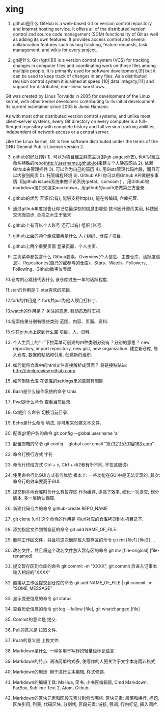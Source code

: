 # xing
1. github是什么
GitHub is a web-based Git or version control repository and Internet hosting service. It offers all of the distributed version control and source code management (SCM) functionality of Git as well as adding its own features. It provides access control and several collaboration features such as bug tracking, feature requests, task management, and wikis for every project.

2. git是什么
Git (/ɡɪt/[8]) is a version control system (VCS) for tracking changes in computer files and coordinating work on those files among multiple people. It is primarily used for software development,[9] but it can be used to keep track of changes in any files. As a distributed revision control system it is aimed at speed,[10] data integrity,[11] and support for distributed, non-linear workflows.

Git was created by Linus Torvalds in 2005 for development of the Linux kernel, with other kernel developers contributing to its initial development. Its current maintainer since 2005 is Junio Hamano.

As with most other distributed version control systems, and unlike most client–server systems, every Git directory on every computer is a full-fledged repository with complete history and full version tracking abilities, independent of network access or a central server.

Like the Linux kernel, Git is free software distributed under the terms of the GNU General Public License version 2.

3. github的好处(转)
1).  可以为项目建立静态主页(即gh-pages分支), 也可以建立命名特殊的repo(http://username.github.io)来建立个人静态网站
2). 依赖Github来管理插件
3). 可以作为自己的简历 
4). 用Gists管理代码片段，而且可以内嵌到网页
5). 托管编程环境
6). Github API  你可以用Github API做很多事情: 用github issues系统来做评论系统(petal，comcom ) ，用Github的markdown接口来渲染markdown，用github的oauth来做第三方登录..

4. github的优势
开源(公有), 能够支持http(s), 能在线编辑, 仓库托管.

5. 通过github年度报告让你记忆最深刻的信息由哪些
技术因开源而美丽, 科技因交流而进步, 合抱之木生于毫末.

6. github上有可以个人账号 还可以有( 组织 )账号.

7. github上面的两个组成要素是什么
人 / 组织、仓库 / 项目.

8. github上两个重要页面
登录页面、个人主页.

9. 主页菜单都包含什么
Github要素、Overview(个人信息、主要仓库、活跃度信息)、Repositories(自己的或参与的仓库)、Stars、Watch、Followers、Following、Github数字仪表盘.

10.仓库的心跳线代表什么
该仓库过去一年的活跃程度.

11.star的作用是？
star喜欢的项目.

12.fork的作用是？
fork并pull为他人项目打补丁.

13.watch的作用是？
关注的意思, 有动态及时汇报.

14.搜索结果分别有哪些类别
范围、内容、页面、资料.

15.你在github上挖到什么宝
项目、人、资料.

13. 个人主页上的“+”下拉菜单可创建的四种类别分别有？分别的意思？
new repository, import repository,  new gist,  new organization.
建立新仓库, 导入仓库, 数据的粘贴和引用, 创建新的组织.

14. 如何能将仓库中的html文件直接解析成页面？
将链接粘贴进: http://htmlpreview.github.com/

15. 如何删除仓库
在该库的settings里的底部有删除.

16. Bash是什么操作系统的命令
Unix.

17. Pwd是什么命令
查看当前目录.

18. Cd是什么命令
切换当前目录.

19. Echo是什么命令
响应, 亦可用来创建文本文件.

20. 配置git用户名的命令
git config --global user.name 'a'

21. 配置邮箱的命令
git config --global user.email "15732115701@163.com"

22. 命令行换行方式
字符

23. 命令行终结方式
Ctrl + c, Ctrl + d(2者有所不同, 不在这细说)

24. 使用命令行比GUI方式有何优势
根本上: 一些功能在GUI中是无法实现的, 
其次: 命令行的效率要高于GUI.

25. 提交到本地仓库时为什么有暂存区
作为缓存, 提高了效率,
细化一次提交, 划分版本, 多一层确认保障.

26. 新建代码仓库的命令
github-create REPO_NAME

27. git clone [url] 这个命令的作用是
将url对应的仓库拷贝到本机目录下.

28. 添加指定文件到暂存区的命令
git add NAME_OF_FILE.

29. 删除工作区文件，并且将这次删除放入暂存区的命令
git rm [file1] [file2] ...

30. 改名文件，并且将这个改名文件放入暂存区的命令
git mv [file-original] [file-renamed]

31. 提交暂存区到仓库的命令
git commit -m "XXXX", 
git commit 后进入记事本输入相应的"XXXX" 

32. 直接从工作区提交到仓库的命令
git add NAME_OF_FILE | git commit -m "SOME_MESSAGE"

33. 显示变更信息的命令
git status

34. 查看历史信息的命令
git log --follow [file], git whatchanged [file]

35. Commit的意义是
提交.

36. Pull的意义是
拉取文件.

37. Push的意义是
上推文件.

1. Markdown是什么: 
一种多用于写作的轻量级标记语言.
2. Markdown的特点: 
语法简单格式多, 使写作的人更关注于文字本身而非格式.
3. Markdown的用途: 
用于进行文本编辑, 样式修饰.
4. Markdown的编辑工具: 
MaHua, 简书, 小书匠编辑器, Cmd Markdown, FarBox, Sublime Text 2, Atom, Github.
5. Markdown的区块元素和区段元素分别包含哪些: 
区块元素: 段落和换行, 标题, 区块引用, 列表, 代码区块, 分割线;
区段元素: 链接, 强调, 行内标记, 插入图片.
